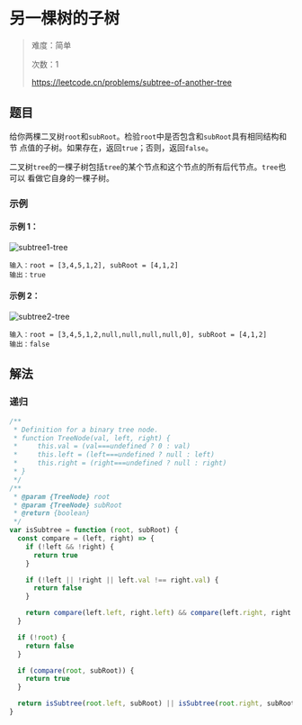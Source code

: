# 另一棵树的子树

> 难度：简单
>
> 次数：1
>
> https://leetcode.cn/problems/subtree-of-another-tree

## 题目

给你两棵二叉树`root`和`subRoot`。检验`root`中是否包含和`subRoot`具有相同结构和节
点值的子树。如果存在，返回`true`；否则，返回`false`。

二叉树`tree`的一棵子树包括`tree`的某个节点和这个节点的所有后代节点。`tree`也可以
看做它自身的一棵子树。

### 示例

#### 示例 1：

![subtree1-tree](https://assets.leetcode.com/uploads/2021/04/28/subtree1-tree.jpg)

```
输入：root = [3,4,5,1,2], subRoot = [4,1,2]
输出：true
```

#### 示例 2：

![subtree2-tree](https://assets.leetcode.com/uploads/2021/04/28/subtree2-tree.jpg)

```
输入：root = [3,4,5,1,2,null,null,null,null,0], subRoot = [4,1,2]
输出：false
```

## 解法

### 递归

```javascript
/**
 * Definition for a binary tree node.
 * function TreeNode(val, left, right) {
 *     this.val = (val===undefined ? 0 : val)
 *     this.left = (left===undefined ? null : left)
 *     this.right = (right===undefined ? null : right)
 * }
 */
/**
 * @param {TreeNode} root
 * @param {TreeNode} subRoot
 * @return {boolean}
 */
var isSubtree = function (root, subRoot) {
  const compare = (left, right) => {
    if (!left && !right) {
      return true
    }

    if (!left || !right || left.val !== right.val) {
      return false
    }

    return compare(left.left, right.left) && compare(left.right, right.right)
  }

  if (!root) {
    return false
  }

  if (compare(root, subRoot)) {
    return true
  }

  return isSubtree(root.left, subRoot) || isSubtree(root.right, subRoot)
}
```
